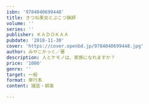 ```yaml
---
isbn: '9784040699448'
title: きつね美女とぶこつ猟師
volume: ''
series: ''
publisher: ＫＡＤＯＫＡＡ
pubdate: '2018-11-30'
cover: 'https://cover.openbd.jp/9784040699448.jpg'
author: みやこかっく／著
description: 人とケモノは、家族になれますか？
price: '1000'
genre: ''
target: 一般
format: 単行本
content: 諸芸・娯楽

---
```

